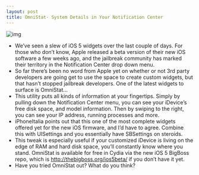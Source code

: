 ```yaml
---
layout: post
title: OmniStat- System Details in Your Notification Center
---
```

![img](http://media.idownloadblog.com/wp-content/uploads/2011/07/Screen-shot-2011-07-07-at-11.18.57-AM.png)
* We’ve seen a slew of iOS 5 widgets over the last couple of days. For those who don’t know, Apple released a beta version of their new iOS software a few weeks ago, and the jailbreak community has marked their territory in the Notification Center drop down menu.
* So far there’s been no word from Apple yet on whether or not 3rd party developers are going get to use the space to create custom widgets, but that hasn’t stopped jailbreak developers. One of the latest widgets to surface is OmniStat…
* This utility puts all kinds of information at your fingertips. Simply by pulling down the Notification Center menu, you can see your iDevice’s free disk space, and model information. Then by swiping to the right, you can see your IP address, running processes and more.
* iPhoneItalia points out that this one of the most complete widgets offered yet for the new iOS firmware, and I’d have to agree. Combine this with UISettings and you essentially have SBSettings on steroids.
* This tweak is especially useful if your customized iDevice is living on the edge of RAM and hard disk space, you’ll constantly know where you stand. OmniStat is available for free in Cydia via the new iOS 5 BigBoss repo, which is http://thebigboss.org/ios5beta/ if you don’t have it yet.
* Have you tried OmniStat out? What do you think?

